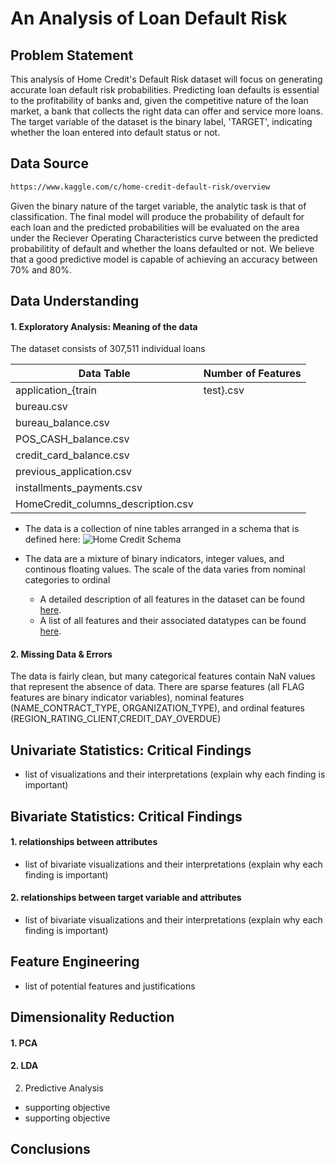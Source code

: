 # An Analysis of Loan Default Risk

## Problem Statement
This analysis of Home Credit's Default Risk dataset will focus on generating accurate loan default risk probabilities. Predicting loan defaults is essential to the profitability of banks and, given the competitive nature of the loan market, a bank that collects the right data can offer and service more loans. The target variable of the dataset is the binary label, 'TARGET', indicating whether the loan entered into default status or not.  
## Data Source
```bash
https://www.kaggle.com/c/home-credit-default-risk/overview
```
Given the binary nature of the target variable, the analytic task is that of classification. The final model will produce the probability of default for each loan and the predicted probabilities will be evaluated on the area under the Reciever Operating Characteristics curve between the predicted probabilitity of default and whether the loans defaulted or not. We believe that a good predictive model is capable of achieving an accuracy between 70% and 80%.

## Data Understanding
#### 1. Exploratory Analysis: Meaning of the data
The dataset consists of 307,511 individual loans

Data Table | Number of Features
------------ | -------------
application_{train|test}.csv |
bureau.csv |
bureau_balance.csv |
POS_CASH_balance.csv |
credit_card_balance.csv |
previous_application.csv |
installments_payments.csv |
HomeCredit_columns_description.csv |

- The data is a collection of nine tables arranged in a schema that is defined here:
![Home Credit Schema](https://storage.googleapis.com/kaggle-media/competitions/home-credit/home_credit.png)

- The data are a mixture of binary indicators, integer values, and continous floating values. The scale of the data varies from nominal categories to ordinal 
	- A detailed description of all features in the dataset can be found [here](/HomeCredit_columns_description.csv).
	- A list of all features and their associated datatypes can be found [here]().
#### 2. Missing Data & Errors
The data is fairly clean, but many categorical features contain NaN values that represent the absence of data. There are sparse features (all FLAG features are binary indicator variables), nominal features (NAME_CONTRACT_TYPE, ORGANIZATION_TYPE), and ordinal features (REGION_RATING_CLIENT,CREDIT_DAY_OVERDUE)

## Univariate Statistics: Critical Findings
- list of visualizations and their interpretations (explain why each finding is important)
## Bivariate Statistics: Critical Findings
#### 1.  relationships between attributes
- list of bivariate visualizations and their interpretations (explain why each finding is important)
#### 2. relationships between target variable and attributes
- list of bivariate visualizations and their interpretations (explain why each finding is important)
## Feature Engineering
- list of potential features and justifications
## Dimensionality Reduction
#### 1. PCA
#### 2. LDA


2. Predictive Analysis
- supporting objective
- supporting objective

## Conclusions